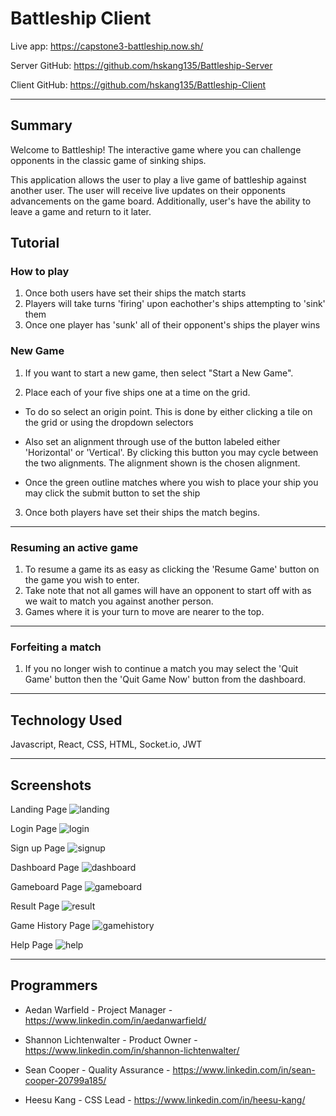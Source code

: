 # Battleship Client

Live app: https://capstone3-battleship.now.sh/

Server GitHub: https://github.com/hskang135/Battleship-Server

Client GitHub: https://github.com/hskang135/Battleship-Client

_________

## Summary

Welcome to Battleship! The interactive game where you can challenge opponents in the classic game of sinking ships. 

This application allows the user to play a live game of battleship against another user. The user will receive live updates on their opponents advancements on the game board. Additionally, user's have the ability to leave a game and return to it later.

## Tutorial

### How to play

1. Once both users have set their ships the match starts
2. Players will take turns 'firing' upon eachother's ships attempting to 'sink' them
3. Once one player has 'sunk' all of their opponent's ships the player wins

### New Game

1. If you want to start a new game, then select "Start a New Game".

2. Place each of your five ships one at a time on the grid.

- To do so select an origin point. This is done by either clicking a tile on the grid or using the dropdown selectors

- Also set an alignment through use of the button labeled either 'Horizontal' or 'Vertical'. By clicking this button you may cycle between the two alignments. The alignment shown is the chosen alignment.

- Once the green outline matches where you wish to place your ship you may click the submit button to set the ship

3. Once both players have set their ships the match begins.

_________

### Resuming an active game

1. To resume a game its as easy as clicking the 'Resume Game' button on the game you wish to enter.
2. Take note that not all games will have an opponent to start off with as we wait to match you against another person.
3. Games where it is your turn to move are nearer to the top.

_________

### Forfeiting a match

1. If you no longer wish to continue a match you may select the 'Quit Game' button then the 'Quit Game Now' button from the dashboard.

_________

## Technology Used

Javascript, React, CSS, HTML, Socket.io, JWT

_________

## Screenshots

Landing Page
![landing](./Screenshot/landingpage.png)

Login Page
![login](./Screenshot/login.png)

Sign up Page
![signup](./Screenshot/signup.png)

Dashboard Page
![dashboard](./Screenshot/dashboard.png)

Gameboard Page
![gameboard](./Screenshot/gameboard.png)

Result Page
![result](./Screenshot/result.png)

Game History Page
![gamehistory](./Screenshot/gamehistory.png)

Help Page
![help](./Screenshot/helppage.png)

_________

## Programmers

- Aedan Warfield - Project Manager - https://www.linkedin.com/in/aedanwarfield/

- Shannon Lichtenwalter - Product Owner - https://www.linkedin.com/in/shannon-lichtenwalter/

- Sean Cooper - Quality Assurance - https://www.linkedin.com/in/sean-cooper-20799a185/

- Heesu Kang - CSS Lead - https://www.linkedin.com/in/heesu-kang/
